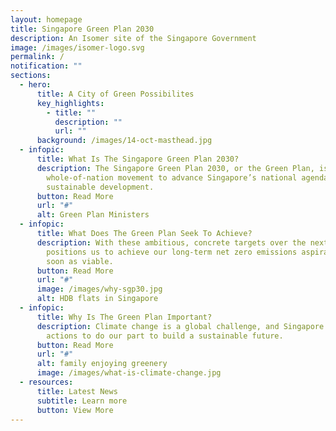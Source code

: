 ```yaml
---
layout: homepage
title: Singapore Green Plan 2030
description: An Isomer site of the Singapore Government
image: /images/isomer-logo.svg
permalink: /
notification: ""
sections:
  - hero:
      title: A City of Green Possibilites
      key_highlights:
        - title: ""
          description: ""
          url: ""
      background: /images/14-oct-masthead.jpg
  - infopic:
      title: What Is The Singapore Green Plan 2030?
      description: The Singapore Green Plan 2030, or the Green Plan, is a
        whole-of-nation movement to advance Singapore’s national agenda on
        sustainable development.
      button: Read More
      url: "#"
      alt: Green Plan Ministers
  - infopic:
      title: What Does The Green Plan Seek To Achieve?
      description: With these ambitious, concrete targets over the next 10 years, it
        positions us to achieve our long-term net zero emissions aspiration as
        soon as viable.
      button: Read More
      url: "#"
      image: /images/why-sgp30.jpg
      alt: HDB flats in Singapore
  - infopic:
      title: Why Is The Green Plan Important?
      description: Climate change is a global challenge, and Singapore is taking firm
        actions to do our part to build a sustainable future.
      button: Read More
      url: "#"
      alt: family enjoying greenery
      image: /images/what-is-climate-change.jpg
  - resources:
      title: Latest News
      subtitle: Learn more
      button: View More
---
```

